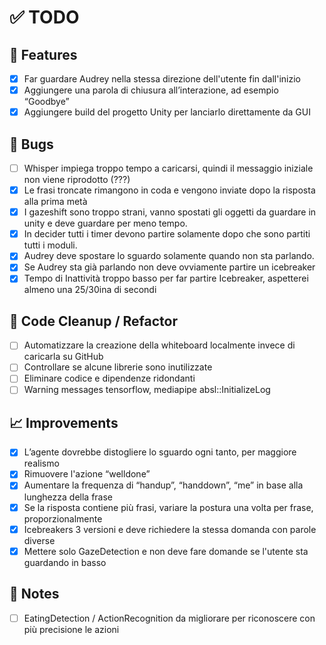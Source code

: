 # ✅ TODO

## 🚀 Features
- [X] Far guardare Audrey nella stessa direzione dell'utente fin dall'inizio
- [X] Aggiungere una parola di chiusura all’interazione, ad esempio “Goodbye”
- [X] Aggiungere build del progetto Unity per lanciarlo direttamente da GUI

## 🐞 Bugs
- [ ] Whisper impiega troppo tempo a caricarsi, quindi il messaggio iniziale non viene riprodotto (???)
- [X] Le frasi troncate rimangono in coda e vengono inviate dopo la risposta alla prima metà
- [X] I gazeshift sono troppo strani, vanno spostati gli oggetti da guardare in unity e deve guardare per meno tempo.
- [X] In decider tutti i timer devono partire solamente dopo che sono partiti tutti i moduli.
- [X] Audrey deve spostare lo sguardo solamente quando non sta parlando.
- [X] Se Audrey sta già parlando non deve ovviamente partire un icebreaker
- [X] Tempo di Inattività troppo basso per far partire Icebreaker, aspetterei almeno una 25/30ina di secondi

## 🧹 Code Cleanup / Refactor
- [ ] Automatizzare la creazione della whiteboard localmente invece di caricarla su GitHub
- [ ] Controllare se alcune librerie sono inutilizzate
- [ ] Eliminare codice e dipendenze ridondanti
- [ ] Warning messages tensorflow, mediapipe absl::InitializeLog

## 📈 Improvements
- [X] L’agente dovrebbe distogliere lo sguardo ogni tanto, per maggiore realismo
- [X] Rimuovere l'azione “welldone”
- [X] Aumentare la frequenza di “handup”, “handdown”, “me” in base alla lunghezza della frase
- [X] Se la risposta contiene più frasi, variare la postura una volta per frase, proporzionalmente
- [X] Icebreakers 3 versioni e deve richiedere la stessa domanda con parole diverse
- [X] Mettere solo GazeDetection e non deve fare domande se l'utente sta guardando in basso

## 📝 Notes
- [ ] EatingDetection / ActionRecognition da migliorare per riconoscere con più precisione le azioni

